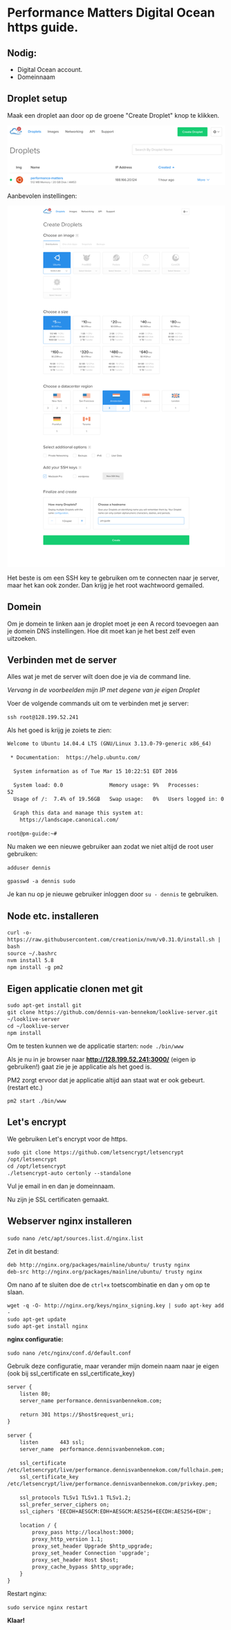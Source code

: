 # Performance Matters Digital Ocean https guide.

## Nodig:
- Digital Ocean account.
- Domeinnaam

## Droplet setup

Maak een droplet aan door op de groene "Create Droplet" knop te klikken.

![droplet.png](droplet.png)

Aanbevolen instellingen:

![settings.png](settings.png)

Het beste is om een SSH key te gebruiken om te connecten naar je server, maar het kan ook zonder. Dan krijg je het root wachtwoord gemailed.

## Domein

Om je domein te linken aan je droplet moet je een A record toevoegen aan je domein DNS instellingen. Hoe dit moet kan je het best zelf even uitzoeken.

## Verbinden met de server

Alles wat je met de server wilt doen doe je via de command line.

*Vervang in de voorbeelden mijn IP met degene van je eigen Droplet*

Voer de volgende commands uit om te verbinden met je server:

```ssh root@128.199.52.241```

Als het goed is krijg je zoiets te zien:

```
Welcome to Ubuntu 14.04.4 LTS (GNU/Linux 3.13.0-79-generic x86_64)

 * Documentation:  https://help.ubuntu.com/

  System information as of Tue Mar 15 10:22:51 EDT 2016

  System load: 0.0               Memory usage: 9%   Processes:       52
  Usage of /:  7.4% of 19.56GB   Swap usage:   0%   Users logged in: 0

  Graph this data and manage this system at:
    https://landscape.canonical.com/

root@pm-guide:~# 
```

Nu maken we een nieuwe gebruiker aan zodat we niet altijd de root user gebruiken:

```adduser dennis```

```gpasswd -a dennis sudo```

Je kan nu op je nieuwe gebruiker inloggen door ```su - dennis``` te gebruiken.

## Node etc. installeren

```
curl -o- https://raw.githubusercontent.com/creationix/nvm/v0.31.0/install.sh | bash
source ~/.bashrc
nvm install 5.8
npm install -g pm2
```

## Eigen applicatie clonen met git

```
sudo apt-get install git
git clone https://github.com/dennis-van-bennekom/looklive-server.git ~/looklive-server
cd ~/looklive-server
npm install
```

Om te testen kunnen we de applicatie starten:
```node ./bin/www```

Als je nu in je browser naar **http://128.199.52.241:3000/** (eigen ip gebruiken!) gaat zie je je applicatie als het goed is.

PM2 zorgt ervoor dat je applicatie altijd aan staat wat er ook gebeurt. (restart etc.)

```
pm2 start ./bin/www
```

## Let's encrypt

We gebruiken Let's encrypt voor de https.

```
sudo git clone https://github.com/letsencrypt/letsencrypt /opt/letsencrypt
cd /opt/letsencrypt
./letsencrypt-auto certonly --standalone
```

Vul je email in en dan je domeinnaam.

Nu zijn je SSL certificaten gemaakt.

## Webserver nginx installeren

`sudo nano /etc/apt/sources.list.d/nginx.list`

Zet in dit bestand:
```
deb http://nginx.org/packages/mainline/ubuntu/ trusty nginx
deb-src http://nginx.org/packages/mainline/ubuntu/ trusty nginx
```

Om nano af te sluiten doe de `ctrl+x` toetscombinatie en dan `y` om op te slaan.

```
wget -q -O- http://nginx.org/keys/nginx_signing.key | sudo apt-key add -
sudo apt-get update
sudo apt-get install nginx
```

**nginx configuratie:**

```sudo nano /etc/nginx/conf.d/default.conf```

Gebruik deze configuratie, maar verander mijn domein naam naar je eigen (ook bij ssl_certificate en ssl_certificate_key)

```
server {
    listen 80;
    server_name performance.dennisvanbennekom.com;

    return 301 https://$host$request_uri;
}

server {
    listen       443 ssl;
    server_name  performance.dennisvanbennekom.com;

    ssl_certificate /etc/letsencrypt/live/performance.dennisvanbennekom.com/fullchain.pem;
    ssl_certificate_key /etc/letsencrypt/live/performance.dennisvanbennekom.com/privkey.pem;

    ssl_protocols TLSv1 TLSv1.1 TLSv1.2;
    ssl_prefer_server_ciphers on;
    ssl_ciphers 'EECDH+AESGCM:EDH+AESGCM:AES256+EECDH:AES256+EDH';

    location / {
        proxy_pass http://localhost:3000;
        proxy_http_version 1.1;
        proxy_set_header Upgrade $http_upgrade;
        proxy_set_header Connection 'upgrade';
        proxy_set_header Host $host;
        proxy_cache_bypass $http_upgrade;
    }
}
```

Restart nginx:

```sudo service nginx restart```

**Klaar!**
